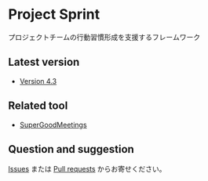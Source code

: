 # Project Sprint
プロジェクトチームの行動習慣形成を支援するフレームワーク

## Latest version
- [Version 4.3](https://github.com/ProjectSprintOrg/projectsprint.org/blob/main/CODE/v4/.3_ja/README.md)

## Related tool
- [SuperGoodMeetings](https://sgms.app/)

## Question and suggestion
[Issues](https://github.com/ProjectSprintOrg/.github/issues) または [Pull requests](https://github.com/ProjectSprintOrg/.github/pulls) からお寄せください。

<!--

**Here are some ideas to get you started:**

🙋‍♀️ A short introduction - what is your organization all about?
🌈 Contribution guidelines - how can the community get involved?
👩‍💻 Useful resources - where can the community find your docs? Is there anything else the community should know?
🍿 Fun facts - what does your team eat for breakfast?
🧙 Remember, you can do mighty things with the power of [Markdown](https://docs.github.com/github/writing-on-github/getting-started-with-writing-and-formatting-on-github/basic-writing-and-formatting-syntax)
-->

